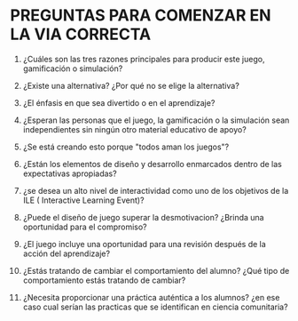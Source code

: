 # PREGUNTAS PARA COMENZAR EN LA VIA CORRECTA

1. ¿Cuáles son las tres razones principales para producir este juego, gamificación o
simulación?

2. ¿Existe una alternativa? ¿Por qué no se elige la alternativa?

3. ¿El énfasis en que sea divertido o en el aprendizaje?

4. ¿Esperan las personas que el juego, la gamificación o la simulación sean
independientes sin ningún otro material educativo de apoyo?

5. ¿Se está creando esto porque &quot;todos aman los juegos&quot;?

6. ¿Están los elementos de diseño y desarrollo enmarcados dentro de las expectativas
apropiadas?

7. ¿se desea un alto nivel de interactividad como uno de los objetivos de la ILE (
Interactive Learning Event)?

8. ¿Puede el diseño de juego superar la desmotivacion? ¿Brinda una oportunidad
para el compromiso?

9. ¿El juego incluye una oportunidad para una revisión después de la acción del
aprendizaje?

10. ¿Estás tratando de cambiar el comportamiento del alumno? ¿Qué tipo de
comportamiento estás tratando de cambiar?

11. ¿Necesita proporcionar una práctica auténtica a los alumnos? ¿en ese caso cual
serían las practicas que se identifican en ciencia comunitaria?
